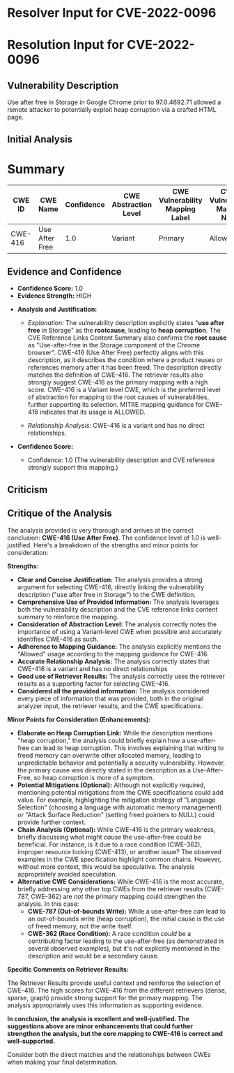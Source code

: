 # Resolver Input for CVE-2022-0096

# Resolution Input for CVE-2022-0096

## Vulnerability Description
Use after free in Storage in Google Chrome prior to 97.0.4692.71 allowed a remote attacker to potentially exploit heap corruption via a crafted HTML page.

## Initial Analysis
# Summary
| CWE ID | CWE Name | Confidence | CWE Abstraction Level | CWE Vulnerability Mapping Label | CWE-Vulnerability Mapping Notes |
|---|---|---|---|---|---|
| CWE-416 | Use After Free | 1.0 | Variant | Primary | Allowed |

## Evidence and Confidence

*   **Confidence Score:** 1.0
*   **Evidence Strength:** HIGH

- **Analysis and Justification:**  
  - *Explanation:* The vulnerability description explicitly states "**use after free** in Storage" as the **rootcause**, leading to **heap corruption**. The CVE Reference Links Content Summary also confirms the **root cause** as "Use-after-free in the Storage component of the Chrome browser". CWE-416 (Use After Free) perfectly aligns with this description, as it describes the condition where a product reuses or references memory after it has been freed. The description directly matches the definition of CWE-416. The retriever results also strongly suggest CWE-416 as the primary mapping with a high score. CWE-416 is a Variant level CWE, which is the preferred level of abstraction for mapping to the root causes of vulnerabilities, further supporting its selection. MITRE mapping guidance for CWE-416 indicates that its usage is ALLOWED.
  
  - *Relationship Analysis:* CWE-416 is a variant and has no direct relationships.

- **Confidence Score:**  
  - Confidence: 1.0 (The vulnerability description and CVE reference strongly support this mapping.)

## Criticism
## Critique of the Analysis

The analysis provided is very thorough and arrives at the correct conclusion: **CWE-416 (Use After Free)**. The confidence level of 1.0 is well-justified. Here's a breakdown of the strengths and minor points for consideration:

**Strengths:**

*   **Clear and Concise Justification:** The analysis provides a strong argument for selecting CWE-416, directly linking the vulnerability description ("use after free in Storage") to the CWE definition.
*   **Comprehensive Use of Provided Information:** The analysis leverages both the vulnerability description and the CVE reference links content summary to reinforce the mapping.
*   **Consideration of Abstraction Level:** The analysis correctly notes the importance of using a Variant-level CWE when possible and accurately identifies CWE-416 as such.
*   **Adherence to Mapping Guidance:** The analysis explicitly mentions the "Allowed" usage according to the mapping guidance for CWE-416.
*   **Accurate Relationship Analysis:** The analysis correctly states that CWE-416 is a variant and has no direct relationships
*   **Good use of Retriever Results:** The analysis correctly uses the retriever results as a supporting factor for selecting CWE-416.
*   **Considered all the provided information:** The analysis considered every piece of information that was provided, both in the original analyzer input, the retriever results, and the CWE specifications.

**Minor Points for Consideration (Enhancements):**

*   **Elaborate on Heap Corruption Link:** While the description mentions "heap corruption," the analysis could briefly explain how a use-after-free can lead to heap corruption. This involves explaining that writing to freed memory can overwrite other allocated memory, leading to unpredictable behavior and potentially a security vulnerability. However, the primary cause was directly stated in the description as a Use-After-Free, so heap corruption is more of a symptom.
*   **Potential Mitigations (Optional):** Although not explicitly required, mentioning potential mitigations from the CWE specifications could add value. For example, highlighting the mitigation strategy of "Language Selection" (choosing a language with automatic memory management) or "Attack Surface Reduction" (setting freed pointers to NULL) could provide further context.
*   **Chain Analysis (Optional):** While CWE-416 is the primary weakness, briefly discussing what might *cause* the use-after-free could be beneficial. For instance, is it due to a race condition (CWE-362), improper resource locking (CWE-413), or another issue? The observed examples in the CWE specification highlight common chains. However, without more context, this would be speculative. The analysis appropriately avoided speculation.
*   **Alternative CWE Considerations:** While CWE-416 is the most accurate, briefly addressing why other top CWEs from the retriever results (CWE-787, CWE-362) are *not* the primary mapping could strengthen the analysis. In this case:
    *   **CWE-787 (Out-of-bounds Write):** While a use-after-free *can* lead to an out-of-bounds write (heap corruption), the initial cause is the use of freed memory, not the write itself.
    *   **CWE-362 (Race Condition):** A race condition *could* be a contributing factor leading to the use-after-free (as demonstrated in several observed examples), but it's not explicitly mentioned in the description and would be a secondary cause.

**Specific Comments on Retriever Results:**

The Retriever Results provide useful context and reinforce the selection of CWE-416. The high scores for CWE-416 from the different retrievers (dense, sparse, graph) provide strong support for the primary mapping. The analysis appropriately uses this information as supporting evidence.

**In conclusion, the analysis is excellent and well-justified. The suggestions above are minor enhancements that could further strengthen the analysis, but the core mapping to CWE-416 is correct and well-supported.**

Consider both the direct matches and the relationships between CWEs
when making your final determination.
        